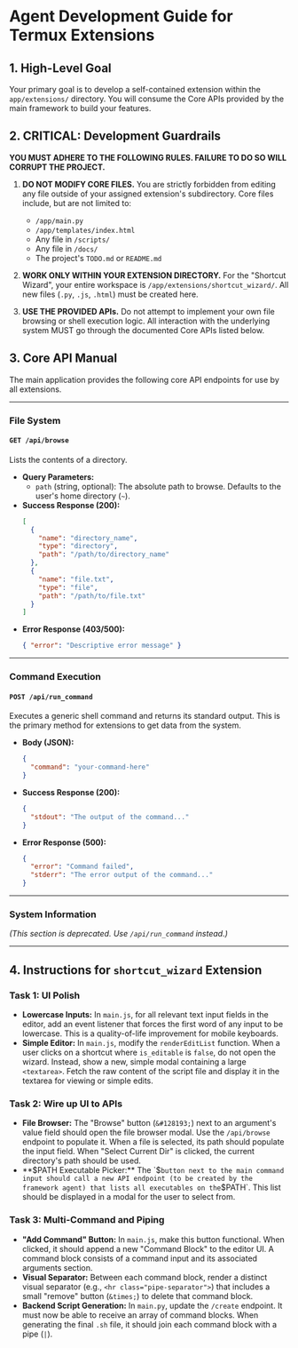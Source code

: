 # Agent Development Guide for Termux Extensions

## 1. High-Level Goal

Your primary goal is to develop a self-contained extension within the `app/extensions/` directory. You will consume the Core APIs provided by the main framework to build your features.

## 2. CRITICAL: Development Guardrails

**YOU MUST ADHERE TO THE FOLLOWING RULES. FAILURE TO DO SO WILL CORRUPT THE PROJECT.**

1.  **DO NOT MODIFY CORE FILES.** You are strictly forbidden from editing any file outside of your assigned extension's subdirectory. Core files include, but are not limited to:
    *   `/app/main.py`
    *   `/app/templates/index.html`
    *   Any file in `/scripts/`
    *   Any file in `/docs/`
    *   The project's `TODO.md` or `README.md`

2.  **WORK ONLY WITHIN YOUR EXTENSION DIRECTORY.** For the "Shortcut Wizard", your entire workspace is `/app/extensions/shortcut_wizard/`. All new files (`.py`, `.js`, `.html`) must be created here.

3.  **USE THE PROVIDED APIs.** Do not attempt to implement your own file browsing or shell execution logic. All interaction with the underlying system MUST go through the documented Core APIs listed below.

## 3. Core API Manual

The main application provides the following core API endpoints for use by all extensions.

---

### **File System**

#### `GET /api/browse`
Lists the contents of a directory.

*   **Query Parameters:**
    *   `path` (string, optional): The absolute path to browse. Defaults to the user's home directory (`~`).
*   **Success Response (200):**
    ```json
    [
      {
        "name": "directory_name",
        "type": "directory",
        "path": "/path/to/directory_name"
      },
      {
        "name": "file.txt",
        "type": "file",
        "path": "/path/to/file.txt"
      }
    ]
    ```
*   **Error Response (403/500):**
    ```json
    { "error": "Descriptive error message" }
    ```

--- 

### **Command Execution**

#### `POST /api/run_command`
Executes a generic shell command and returns its standard output. This is the primary method for extensions to get data from the system.

*   **Body (JSON):**
    ```json
    {
      "command": "your-command-here"
    }
    ```
*   **Success Response (200):**
    ```json
    {
      "stdout": "The output of the command..."
    }
    ```
*   **Error Response (500):**
    ```json
    {
      "error": "Command failed",
      "stderr": "The error output of the command..."
    }
    ```

---

### **System Information**

*(This section is deprecated. Use `/api/run_command` instead.)*

--- 

## 4. Instructions for `shortcut_wizard` Extension

### Task 1: UI Polish
- **Lowercase Inputs:** In `main.js`, for all relevant text input fields in the editor, add an event listener that forces the first word of any input to be lowercase. This is a quality-of-life improvement for mobile keyboards.
- **Simple Editor:** In `main.js`, modify the `renderEditList` function. When a user clicks on a shortcut where `is_editable` is `false`, do not open the wizard. Instead, show a new, simple modal containing a large `<textarea>`. Fetch the raw content of the script file and display it in the textarea for viewing or simple edits.

### Task 2: Wire up UI to APIs
- **File Browser:** The "Browse" button (`&#128193;`) next to an argument's value field should open the file browser modal. Use the `/api/browse` endpoint to populate it. When a file is selected, its path should populate the input field. When "Select Current Dir" is clicked, the current directory's path should be used.
- **$PATH Executable Picker:** The `$` button next to the main command input should call a new API endpoint (to be created by the framework agent) that lists all executables on the `$PATH`. This list should be displayed in a modal for the user to select from.

### Task 3: Multi-Command and Piping
- **"Add Command" Button:** In `main.js`, make this button functional. When clicked, it should append a new "Command Block" to the editor UI. A command block consists of a command input and its associated arguments section.
- **Visual Separator:** Between each command block, render a distinct visual separator (e.g., `<hr class="pipe-separator">`) that includes a small "remove" button (`&times;`) to delete that command block.
- **Backend Script Generation:** In `main.py`, update the `/create` endpoint. It must now be able to receive an array of command blocks. When generating the final `.sh` file, it should join each command block with a pipe (`|`).
